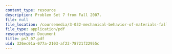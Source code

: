 ```yaml
---
content_type: resource
description: Problem Set 7 from Fall 2007.
file: null
file_location: /coursemedia/3-032-mechanical-behavior-of-materials-fall-2007/326ec01a077a2103af2378721f22955c_ps7_07.pdf
file_type: application/pdf
resourcetype: Document
title: ps7_07.pdf
uid: 326ec01a-077a-2103-af23-78721f22955c
---
```

